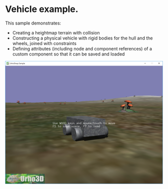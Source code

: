  Vehicle example.
=============

This sample demonstrates:
- Creating a heightmap terrain with collision
- Constructing a physical vehicle with rigid bodies for the hull and the wheels, joined with constraints
- Defining attributes (including node and component references) of a custom component so that it can be saved and loaded

![Screenshot](Screenshot.png)